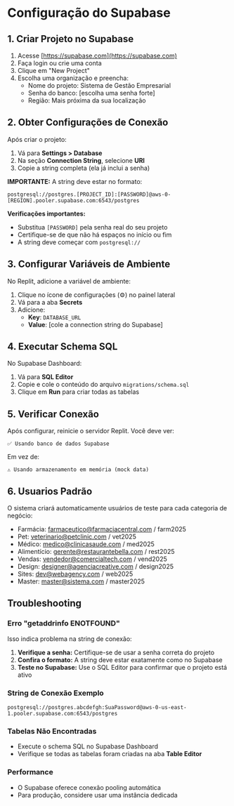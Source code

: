 # Configuração do Supabase

## 1. Criar Projeto no Supabase

1. Acesse [https://supabase.com](https://supabase.com)
2. Faça login ou crie uma conta
3. Clique em "New Project"
4. Escolha uma organização e preencha:
   - Nome do projeto: Sistema de Gestão Empresarial
   - Senha do banco: [escolha uma senha forte]
   - Região: Mais próxima da sua localização

## 2. Obter Configurações de Conexão

Após criar o projeto:

1. Vá para **Settings > Database**
2. Na seção **Connection String**, selecione **URI**
3. Copie a string completa (ela já inclui a senha)

**IMPORTANTE:** A string deve estar no formato:
```
postgresql://postgres.[PROJECT_ID]:[PASSWORD]@aws-0-[REGION].pooler.supabase.com:6543/postgres
```

**Verificações importantes:**
- Substitua `[PASSWORD]` pela senha real do seu projeto
- Certifique-se de que não há espaços no início ou fim
- A string deve começar com `postgresql://`

## 3. Configurar Variáveis de Ambiente

No Replit, adicione a variável de ambiente:

1. Clique no ícone de configurações (⚙️) no painel lateral
2. Vá para a aba **Secrets**
3. Adicione:
   - **Key**: `DATABASE_URL`
   - **Value**: [cole a connection string do Supabase]

## 4. Executar Schema SQL

No Supabase Dashboard:

1. Vá para **SQL Editor**
2. Copie e cole o conteúdo do arquivo `migrations/schema.sql`
3. Clique em **Run** para criar todas as tabelas

## 5. Verificar Conexão

Após configurar, reinicie o servidor Replit. Você deve ver:
```
✅ Usando banco de dados Supabase
```

Em vez de:
```
⚠️ Usando armazenamento em memória (mock data)
```

## 6. Usuarios Padrão

O sistema criará automaticamente usuários de teste para cada categoria de negócio:
- Farmácia: farmaceutico@farmaciacentral.com / farm2025
- Pet: veterinario@petclinic.com / vet2025  
- Médico: medico@clinicasaude.com / med2025
- Alimentício: gerente@restaurantebella.com / rest2025
- Vendas: vendedor@comercialtech.com / vend2025
- Design: designer@agenciacreative.com / design2025
- Sites: dev@webagency.com / web2025
- Master: master@sistema.com / master2025

## Troubleshooting

### Erro "getaddrinfo ENOTFOUND"
Isso indica problema na string de conexão:
1. **Verifique a senha:** Certifique-se de usar a senha correta do projeto
2. **Confira o formato:** A string deve estar exatamente como no Supabase
3. **Teste no Supabase:** Use o SQL Editor para confirmar que o projeto está ativo

### String de Conexão Exemplo
```
postgresql://postgres.abcdefgh:SuaPassword@aws-0-us-east-1.pooler.supabase.com:6543/postgres
```

### Tabelas Não Encontradas
- Execute o schema SQL no Supabase Dashboard
- Verifique se todas as tabelas foram criadas na aba **Table Editor**

### Performance
- O Supabase oferece conexão pooling automática
- Para produção, considere usar uma instância dedicada